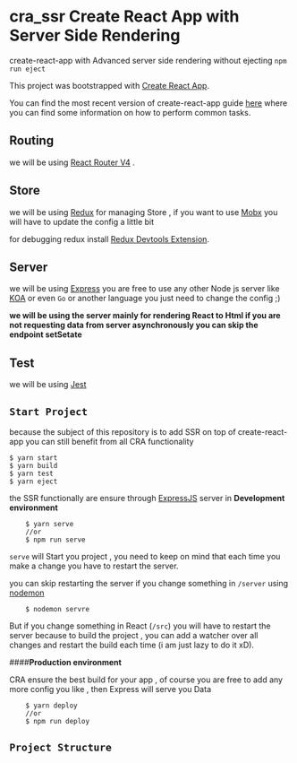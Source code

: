 # cra_ssr Create React App with Server Side Rendering
create-react-app with Advanced server side rendering without ejecting  `npm run eject`

This project was bootstrapped with [Create React App](https://github.com/facebookincubator/create-react-app).

You can find the most recent version of create-react-app  guide [here](https://github.com/facebookincubator/create-react-app/blob/master/packages/react-scripts/template/README.md) where you can find some information on how to perform common tasks.<br>

## Routing
we will be using [React Router V4](https://github.com/ReactTraining/react-router) .

## Store 
we will be using [Redux](https://redux.js.org/) for managing Store , if you want to use [Mobx]() you will have to update the config a little bit

for debugging redux install [Redux Devtools Extension](https://github.com/zalmoxisus/redux-devtools-extension).

## Server
we will be using [Express](http://expressjs.com/) you are free to use any other Node js server like 
[KOA](http://koajs.com/)
or even `Go` or another language you just need to change the config ;) 

**we will be using the server mainly for rendering React to Html if you are not requesting data
 from server asynchronously you can skip the endpoint **setSetate****


## Test
we will be using [Jest]() 


## `Start Project`

because the subject of this repository is to add SSR on top of create-react-app you 
can still benefit from all CRA functionality 

    $ yarn start
    $ yarn build
    $ yarn test 
    $ yarn eject

the SSR functionally are ensure through [ExpressJS](http://expressjs.com/) server in **Development environment** 
        
        $ yarn serve
        //or 
        $ npm run serve 

`serve` will Start you project , you need to keep on mind that each time you make a change you have to restart the server.

you can skip restarting the server if you change something in `/server` using [nodemon](https://nodemon.io/)  
        
        $ nodemon servre 
        
But if you change something in React (`/src`) you will have to restart the server because to build the project , 
you can add a watcher over all changes and restart the build each time (i am just lazy to do it xD).

####**Production environment** 

CRA ensure the best build for your app , of course you are free to add any more config you like , then Express will serve you Data 

        $ yarn deploy
        //or 
        $ npm run deploy
        
        
## `Project Structure`
